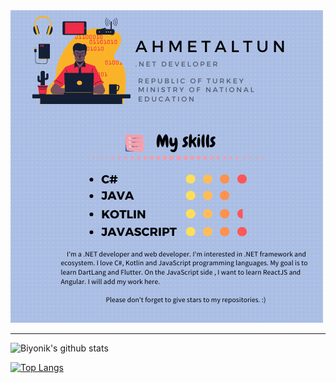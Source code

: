 <img src="AhmetALTUN.png" width="auto" />
<hr>

![Biyonik's github stats](https://github-readme-stats.vercel.app/api?username=biyonik&show_icons=true)

[![Top Langs](https://github-readme-stats.vercel.app/api/top-langs/?username=biyonik&layout=compact)](https://github.com/biyonik/github-readme-stats)
